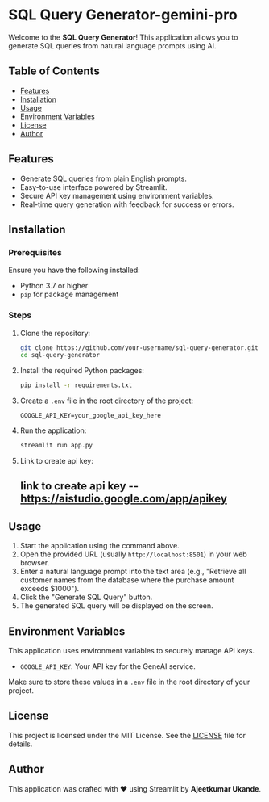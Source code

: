 # SQL Query Generator-gemini-pro


Welcome to the **SQL Query Generator**! This application allows you to generate SQL queries from natural language prompts using AI.

## Table of Contents

- [Features](#features)
- [Installation](#installation)
- [Usage](#usage)
- [Environment Variables](#environment-variables)
- [License](#license)
- [Author](#author)

## Features

- Generate SQL queries from plain English prompts.
- Easy-to-use interface powered by Streamlit.
- Secure API key management using environment variables.
- Real-time query generation with feedback for success or errors.

## Installation

### Prerequisites

Ensure you have the following installed:

- Python 3.7 or higher
- `pip` for package management

### Steps

1. Clone the repository:

    ```bash
    git clone https://github.com/your-username/sql-query-generator.git
    cd sql-query-generator
    ```

2. Install the required Python packages:

    ```bash
    pip install -r requirements.txt
    ```

3. Create a `.env` file in the root directory of the project:

    ```plaintext
    GOOGLE_API_KEY=your_google_api_key_here
    ```

4. Run the application:

    ```bash
    streamlit run app.py
    ```
5. Link to create api key:
   ## link to create api key -- https://aistudio.google.com/app/apikey
   
## Usage

1. Start the application using the command above.
2. Open the provided URL (usually `http://localhost:8501`) in your web browser.
3. Enter a natural language prompt into the text area (e.g., "Retrieve all customer names from the database where the purchase amount exceeds $1000").
4. Click the "Generate SQL Query" button.
5. The generated SQL query will be displayed on the screen.

## Environment Variables

This application uses environment variables to securely manage API keys.

- `GOOGLE_API_KEY`: Your API key for the GeneAI service.

Make sure to store these values in a `.env` file in the root directory of your project.

## License

This project is licensed under the MIT License. See the [LICENSE](LICENSE) file for details.

## Author

This application was crafted with :heart: using Streamlit by **Ajeetkumar Ukande**.


